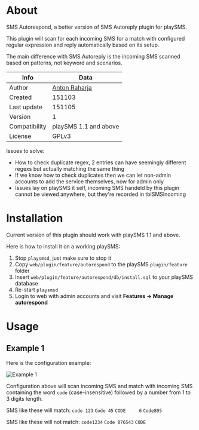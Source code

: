 # About

SMS Autorespond, a better version of SMS Autoreply plugin for playSMS.

This plugin will scan for each incoming SMS for a match with configured regular expression and reply automatically based on its setup.

The main difference with SMS Autoreply is the incoming SMS scanned based on patterns, not keyword and scenarios.

Info          | Data
--------------|-----------------------------------------
Author        | [Anton Raharja](http://antonraharja.com)
Created       | 151103
Last update   | 151105
Version       | 1
Compatibility | playSMS 1.1 and above
License       | GPLv3

Issues to solve:

- How to check duplicate regex, 2 entries can have seemingly different regexs but actually matching the same thing
- If we know how to check duplicates then we can let non-admin accounts to add the service themselves, now for admin only
- Issues lay on playSMS it self, incoming SMS handeld by this plugin cannot be viewed anywhere, but they're recorded in tblSMSIncoming

# Installation

Current version of this plugin should work with playSMS 1.1 and above.

Here is how to install it on a working playSMS:

1. Stop `playsmsd`, just make sure to stop it
2. Copy `web/plugin/feature/autorespond` to the playSMS `plugin/feature` folder
3. Insert `web/plugin/feature/autorespond/db/install.sql` to your playSMS database
4. Re-start `playsmsd`
5. Login to web with admin accounts and visit **Features -> Manage autorespond**

# Usage

## Example 1

Here is the configuration example:

![Example 1](https://raw.githubusercontent.com/antonraharja/playsms-autorespond/master/web/plugin/feature/autorespond/docs/screenshots/example1.png)

Configuration above will scan incoming SMS and match with incoming SMS containing the word `code` (case-insensitive) followed by a number from 1 to 3 digits length.

SMS like these will match: `code 123` `Code 45` `CODE     6` `Code895`

SMS like these will not match: `code1234` `Code 876543` `CODE`
